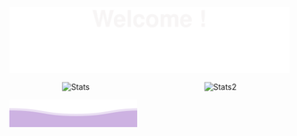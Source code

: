 ![Top Image](asset/top.svg)

<div style="display:flex; gap:1rem; justify-content:space-around; flex-direction: row;">

<img src="https://github-readme-stats.vercel.app/api/top-langs/?username=GabsBaquie&layout=compact&theme=dracula" alt="Stats" />

<img src="https://github-readme-stats.vercel.app/api?username=GabsBaquie&show_icons=true&locale=en&theme=dracula" alt="Stats2" />

</div>

![Bottom Image](asset/bottom.svg)

